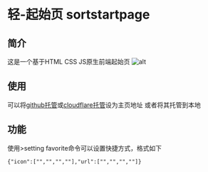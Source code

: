 # 轻-起始页 sortstartpage
## 简介
这是一个基于HTML CSS JS原生前端起始页
![alt](image.png)
## 使用
可以将[github托管](https://hisuifeng.github.io/sorftstartpage/ "github托管")或[cloudflare托管](https://sorftstartpage.pages.dev/ "cloudflare托管")设为主页地址
或者将其托管到本地
## 功能
使用>setting favorite命令可以设置快捷方式，格式如下
```
{"icon":["","","",""],"url":["","","",""]}
```
